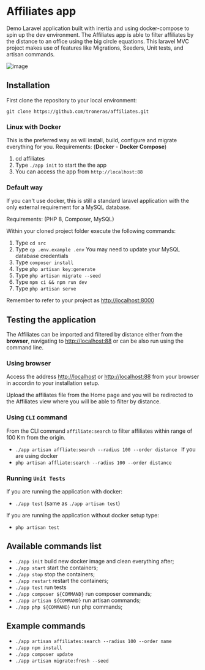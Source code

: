 # Affiliates app
Demo Laravel application built with inertia and using docker-compose to spin up the dev environment.
The Affiliates app is able to filter affiliates by the distance to an office using the big circle equations.
This laravel MVC project makes use of features like Migrations, Seeders, Unit tests, and artisan commands.

![image](https://user-images.githubusercontent.com/1836450/147578188-9bfa4656-3279-4e31-9bd8-b8265ceb1fd5.png)


## Installation

First clone the repository to your local environment:

`git clone https://github.com/troneras/affiliates.git`


### Linux with Docker
This is the preferred way as will install, build, configure and migrate everything for you.
Requirements: (**Docker** - **Docker Compose**)

1. cd affiliates
2. Type `./app init` to start the the app
3. You can access the app from `http://localhost:88`

### Default way
If you can't use docker, this is still a standard laravel application with the only external requirement for a MySQL database.

Requirements: (PHP 8, Composer, MySQL)

Within your cloned project folder execute the following commands:

1. Type `cd src`
2. Type `cp .env.example .env` You may need to update your MySQL database credentials
3. Type `composer install`
4. Type `php artisan key:generate`
5. Type `php artisan migrate --seed`
6. Type `npm ci && npm run dev`
7. Type `php artisan serve`

Remember to refer to your project as [http://localhost:8000](http://localhost:8000)


## Testing the application
The Affiliates can be imported and filtered by distance either from the  **browser**, navigating to [http://localhost:88](http://localhost:88)  or can be also run using the command line. 

### Using browser
Access the address [http://localhost](http://localhost:8000) or [http://localhost:88](http://localhost:88) from your browser in accordin to your installation setup. 

Upload the affiliates file from the Home page and you will be redirected to the Affiliates view where you will be able to filter by distance.

### Using `CLI` command

From the CLI command `affiliate:search` to filter affiliates within range of 100 Km from the origin.

- `./app artisan affliate:search --radius 100 --order distance ` If you are using docker
- `php artisan affliate:search --radius 100 --order distance `   


### Running `Unit Tests`
If you are running the application with docker:

- `./app test` (same as `./app artisan test`) 
 
If you are running the application without docker setup type:

- `php artisan test` 

## Available commands list

- `./app init` build new docker image and clean everything after;
- `./app start` start the containers;
- `./app stop` stop the containers;
- `./app restart` restart the containers;
- `./app test` run tests
- `./app composer ${COMMAND}` run composer commands;  
- `./app artisan ${COMMAND}` run artisan commands;
- `./app php ${COMMAND}` run php commands;

## Example commands 
- `./app artisan affiliates:search --radius 100 --order name`
- `./app npm install`
- `./app composer update`
- `./app artisan migrate:fresh --seed`

